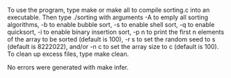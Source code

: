To use the program, type make or make all to compile sorting.c into an executable. Then type ./sorting with arguments -A to emply all sorting algorithms,
-b to enable bubble sort, -s to enable shell sort, -q to enable quicksort, -i to enable binary insertion sort, -p n to print the first n elements of the
array to be sorted (default is 100), -r s to set the random seed to s (default is 8222022), and/or -n c to set the array size to c (default is 100).
To clean up excess files, type make clean. 

No errors were generated with make infer.
